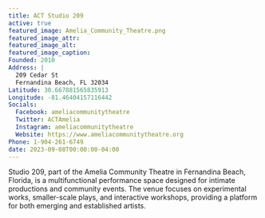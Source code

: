 ```yaml
---
title: ACT Studio 209
active: true
featured_image: Amelia_Community_Theatre.png
featured_image_attr:
featured_image_alt:
featured_image_caption:
Founded: 2010
Address: |
  209 Cedar St
  Fernandina Beach, FL 32034
Latitude: 30.667881565835913
Longitude: -81.46404157116442
Socials:
  Facebook: ameliacommunitytheatre
  Twitter: ACTAmelia
  Instagram: ameliacommunitytheatre
  Website: https://www.ameliacommunitytheatre.org
Phone: 1-904-261-6749
date: 2023-09-08T00:00:00-04:00
---
```

Studio 209, part of the Amelia Community Theatre in Fernandina Beach, Florida, is a multifunctional performance space designed for intimate productions and community events. The venue focuses on experimental works, smaller-scale plays, and interactive workshops, providing a platform for both emerging and established artists.